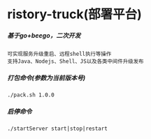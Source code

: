 # ristory-truck(部署平台)

##### 基于go+beego，二次开发
```
可实现服务升级重启、远程shell执行等操作
支持Java、Nodejs、Shell、JS以及各类中间件升级发布 
```


##### 打包命令(参数为当前版本号)
```
./pack.sh 1.0.0 
```

##### 启停命令
```
./startServer start|stop|restart 
```